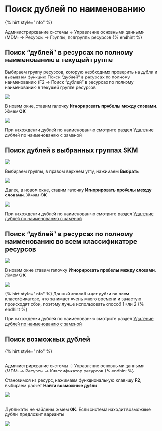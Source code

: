 # Поиск дублей по наименованию

{% hint style="info" %}
Администрирование системы → Управление основными данными (MDM) → Ресурсы → Группы, подгруппы ресурсов
{% endhint %}

## Поиск “дублей” в ресурсах по полному наименованию **в текущей группе**

Выбираем группу ресурсов, которую необходимо проверить на дубли и вызываем функцию Поиск “дублей” в ресурсах по полному наименованию (F2 -> Поиск “дублей” в ресурсах по полному наименованию в текущей группе ресурсов

![](<../../../.gitbook/assets/image (665).png>)

В новом окне, ставим галочку **Игнорировать пробелы между словами**. Жмем **ОК**

![](<../../../.gitbook/assets/image (677).png>)

При нахождении дублей по наименованию смотрите раздел [Удаление дублей по наименованию с заменой](../opisanie-funkcii/udalenie-resursov.md#udalenie-resursa-s-zamenoi)

## **Поиск дублей в выбранных группах SKM**

![](<../../../.gitbook/assets/image (222).png>)

Выбираем группы, в правом верхнем углу, нажимаем **Выбрать**

![](<../../../.gitbook/assets/image (75).png>)

Далее, в новом окне, ставим галочку **Игнорировать пробелы между словами**. Жмем **ОК**

![](<../../../.gitbook/assets/image (729).png>)

При нахождении дублей по наименованию смотрите раздел [Удаление дублей по наименованию с заменой](../opisanie-funkcii/udalenie-resursov.md#udalenie-resursa-s-zamenoi)

## **Поиск “дублей” в ресурсах по полному наименованию во всем классификаторе ресурсов**

![](<../../../.gitbook/assets/image (339).png>)

В новом окне ставим галочку **Игнорировать пробелы между словами**. Жмем **ОК**

![](<../../../.gitbook/assets/image (578).png>)

{% hint style="info" %}
Данный способ ищет дубли во всем классификаторе, что занимает очень много времени и зачастую происходят сбои, поэтому лучше использовать способ 1 или 2
{% endhint %}

При нахождении дублей по наименованию смотрите раздел [Удаление дублей по наименованию с заменой](../opisanie-funkcii/udalenie-resursov.md#udalenie-resursa-s-zamenoi)

## **Поиск возможных дублей**

{% hint style="info" %}
\
Администрирование системы → Управление основными данными (MDM) → Ресурсы → Классификатор ресурсов
{% endhint %}

Становимся на ресурс, нажимаем функциональную клавишу **F2**, выбираем расчет **Найти возможные дубли**

![](<../../../.gitbook/assets/image (647).png>)

\
Дубликаты не найдены, жмем **ОК**. Если система находит возможные дубли, предложит варианты

![](<../../../.gitbook/assets/image (220).png>)

